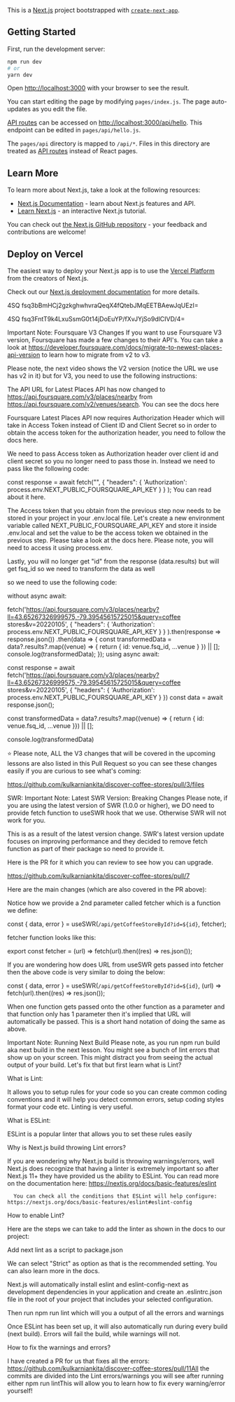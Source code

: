 This is a [Next.js](https://nextjs.org/) project bootstrapped with [`create-next-app`](https://github.com/vercel/next.js/tree/canary/packages/create-next-app).

## Getting Started

First, run the development server:

```bash
npm run dev
# or
yarn dev
```

Open [http://localhost:3000](http://localhost:3000) with your browser to see the result.

You can start editing the page by modifying `pages/index.js`. The page auto-updates as you edit the file.

[API routes](https://nextjs.org/docs/api-routes/introduction) can be accessed on [http://localhost:3000/api/hello](http://localhost:3000/api/hello). This endpoint can be edited in `pages/api/hello.js`.

The `pages/api` directory is mapped to `/api/*`. Files in this directory are treated as [API routes](https://nextjs.org/docs/api-routes/introduction) instead of React pages.

## Learn More

To learn more about Next.js, take a look at the following resources:

- [Next.js Documentation](https://nextjs.org/docs) - learn about Next.js features and API.
- [Learn Next.js](https://nextjs.org/learn) - an interactive Next.js tutorial.

You can check out [the Next.js GitHub repository](https://github.com/vercel/next.js/) - your feedback and contributions are welcome!

## Deploy on Vercel

The easiest way to deploy your Next.js app is to use the [Vercel Platform](https://vercel.com/new?utm_medium=default-template&filter=next.js&utm_source=create-next-app&utm_campaign=create-next-app-readme) from the creators of Next.js.

Check out our [Next.js deployment documentation](https://nextjs.org/docs/deployment) for more details.



4SQ  fsq3bBmHCj2gzkghwhvraQeqX4fQtebJMqEETBAewJqUEzI=

4SQ  fsq3FntT9k4LxuSsmG0t14jDoEuYP/fXvJYjSo9dlCIVD/4=





Important Note: Foursquare V3 Changes
If you want to use Foursquare V3 version, Foursquare has made a few changes to their API's. You can take a look at https://developer.foursquare.com/docs/migrate-to-newest-places-api-version to learn how to migrate from v2 to v3.

Please note, the next video shows the V2 version (notice the URL we use has v2 in it) but for V3, you need to use the following instructions:



The API URL for Latest Places API has now changed to https://api.foursquare.com/v3/places/nearby from https://api.foursquare.com/v2/venues/search. You can see the docs here

Foursquare Latest Places API now requires Authorization Header which will take in Access Token instead of Client ID and Client Secret so in order to obtain the access token for the authorization header, you need to follow the docs here.

We need to pass Access token as Authorization header over client id and client secret so you no longer need to pass those in. Instead we need to pass like the following code:

const response = await fetch("<URL>",
    {
      "headers": {
        'Authorization': process.env.NEXT_PUBLIC_FOURSQUARE_API_KEY
      }
    }
  );
You can read about it here.

The Access token that you obtain from the previous step now needs to be stored in your project in your .env.local file. Let's create a new environment variable called NEXT_PUBLIC_FOURSQUARE_API_KEY and store it inside .env.local and set the value to be the access token we obtained in the previous step. Please take a look at the docs here. Please note, you will need to access it using process.env.

Lastly, you will no longer get "id" from the response (data.results) but will get fsq_id so we need to transform the data as well

so we need to use the following code:

without async await:

fetch('https://api.foursquare.com/v3/places/nearby?ll=43.65267326999575,-79.39545615725015&query=coffee stores&v=20220105',
    {
      "headers": {
        'Authorization': process.env.NEXT_PUBLIC_FOURSQUARE_API_KEY
      }
    }
  ).then(response => response.json())
  .then(data => {
    const transformedData = data?.results?.map((venue) => {
        return {
            id: venue.fsq_id,
            ...venue
        }
    }) || [];
    console.log(transformedData);
  });
using async await:

const response = await fetch('https://api.foursquare.com/v3/places/nearby?ll=43.65267326999575,-79.39545615725015&query=coffee stores&v=20220105', {
  "headers": {
    'Authorization': process.env.NEXT_PUBLIC_FOURSQUARE_API_KEY
  }
})
const data = await response.json();
 
const transformedData = data?.results?.map((venue) => {
    return {
        id: venue.fsq_id,
        ...venue
    }}) || [];
 
console.log(transformedData)


⭐️ Please note, ALL the V3 changes that will be covered in the upcoming lessons are also listed in this Pull Request so you can see these changes easily if you are curious to see what's coming:

https://github.com/kulkarniankita/discover-coffee-stores/pull/3/files






SWR:
Important Note: Latest SWR Version: Breaking Changes
Please note, if you are using the latest version of SWR (1.0.0 or higher), we DO need to provide fetch function to useSWR hook that we use. Otherwise SWR will not work for you.

This is as a result of the latest version change. SWR's latest version update focuses on improving performance and they decided to remove fetch function as part of their package so need to provide it.



Here is the PR for it which you can review to see how you can upgrade.

https://github.com/kulkarniankita/discover-coffee-stores/pull/7



Here are the main changes (which are also covered in the PR above):

Notice how we provide a 2nd parameter called fetcher which is a function we define:

const { data, error } = useSWR(`/api/getCoffeeStoreById?id=${id}`, fetcher);



fetcher function looks like this:

export const fetcher = (url) => fetch(url).then((res) => res.json());



If you are wondering how does URL from useSWR gets passed into fetcher then the above code is very similar to doing the below:

const { data, error } = useSWR(`/api/getCoffeeStoreById?id=${id}`, (url) => fetch(url).then((res) => res.json());

When one function gets passed onto the other function as a parameter and that function only has 1 parameter then it's implied that URL will automatically be passed. This is a short hand notation of doing the same as above.



Important Note: Running Next Build
Please note, as you run npm run build aka next build in the next lesson. You might see a bunch of lint errors that show up on your screen. This might distract you from seeing the actual output of your build. Let's fix that but first learn what is Lint?



What is Lint:

It allows you to setup rules for your code so you can create common coding conventions and it will help you detect common errors, setup coding styles format your code etc. Linting is very useful.

What is ESLint:

ESLint is a popular linter that allows you to set these rules easily

Why is Next.js build throwing Lint errors?

If you are wondering why Next.js build is throwing warnings/errors, well Next.js does recognize that having a linter is extremely important so after Next.js 11+ they have provided us the ability to ESLint. You can read more on the documentation here: https://nextjs.org/docs/basic-features/eslint

      You can check all the conditions that ESLint will help configure: https://nextjs.org/docs/basic-features/eslint#eslint-config



How to enable Lint?

Here are the steps we can take to add the linter as shown in the docs to our project:

Add next lint as a script to package.json

We can select "Strict" as option as that is the recommended setting. You can also learn more in the docs.

Next.js will automatically install eslint and eslint-config-next as development dependencies in your application and create an .eslintrc.json file in the root of your project that includes your selected configuration.

Then run npm run lint which will you a output of all the errors and warnings

Once ESLint has been set up, it will also automatically run during every build (next build). Errors will fail the build, while warnings will not.

How to fix the warnings and errors?

I have created a PR for us that fixes all the errors: https://github.com/kulkarniankita/discover-coffee-stores/pull/11All the commits are divided into the Lint errors/warnings you will see after running either npm run lintThis will allow you to learn how to fix every warning/error yourself!



